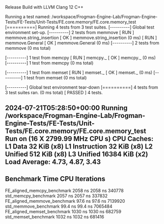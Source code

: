 Release Build with LLVM Clang 12 C++

Running a test named: /workspace/Frogman-Engine-Lab/Frogman-Engine-Tests/FE-Tests/Unit-Tests/FE.core.memory/FE.core.memory_test
[==========] Running 4 tests from 3 test suites.
[----------] Global test environment set-up.
[----------] 2 tests from memmove
[ RUN      ] memmove.string_insertion
[       OK ] memmove.string_insertion (0 ms)
[ RUN      ] memmove.General
[       OK ] memmove.General (0 ms)
[----------] 2 tests from memmove (0 ms total)

[----------] 1 test from memcpy
[ RUN      ] memcpy._
[       OK ] memcpy._ (0 ms)
[----------] 1 test from memcpy (0 ms total)

[----------] 1 test from memset
[ RUN      ] memset._
[       OK ] memset._ (0 ms)
[----------] 1 test from memset (0 ms total)

[----------] Global test environment tear-down
[==========] 4 tests from 3 test suites ran. (0 ms total)
[  PASSED  ] 4 tests.


2024-07-21T05:28:50+00:00
Running /workspace/Frogman-Engine-Lab/Frogman-Engine-Tests/FE-Tests/Unit-Tests/FE.core.memory/FE.core.memory_test
Run on (16 X 2799.99 MHz CPU s)
CPU Caches:
  L1 Data 32 KiB (x8)
  L1 Instruction 32 KiB (x8)
  L2 Unified 512 KiB (x8)
  L3 Unified 16384 KiB (x2)
Load Average: 4.73, 4.87, 3.43
-----------------------------------------------------------------------
Benchmark                             Time             CPU   Iterations
-----------------------------------------------------------------------
FE_aligned_memcpy_benchmark        2058 ns         2058 ns       340778
std_memcpy_benchmark               2057 ns         2057 ns       337832
FE_aligned_memmove_benchmark       97.6 ns         97.6 ns      7139920
std_memmove_benchmark              99.4 ns         99.4 ns      7065484
FE_aligned_memset_benchmark        1030 ns         1030 ns       682759
std_memset_benchmark               1032 ns         1032 ns       681416
